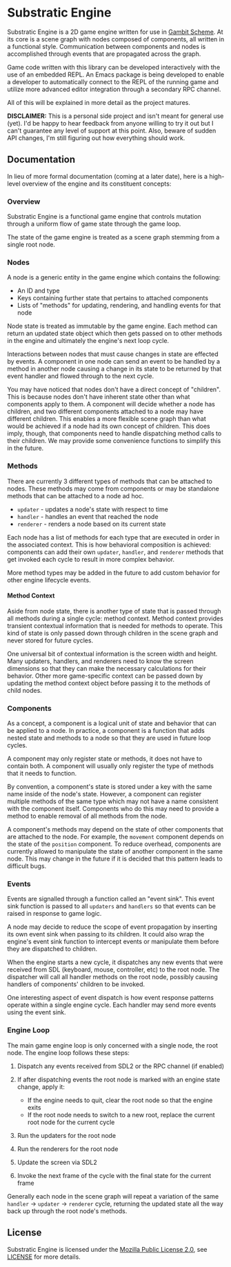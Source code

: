 # Substratic Engine

Substratic Engine is a 2D game engine written for use in [Gambit
Scheme](http://gambitscheme.org/).  At its core is a scene graph with nodes
composed of components, all written in a functional style.  Communication
between components and nodes is accomplished through events that are propagated
across the graph.

Game code written with this library can be developed interactively with the use
of an embedded REPL.  An Emacs package is being developed to enable a developer
to automatically connect to the REPL of the running game and utilize more
advanced editor integration through a secondary RPC channel.

All of this will be explained in more detail as the project matures.

**DISCLAIMER:** This is a personal side project and isn't meant for general use
(yet).  I'd be happy to hear feedback from anyone willing to try it out but I
can't guarantee any level of support at this point.  Also, beware of sudden API
changes, I'm still figuring out how everything should work.

## Documentation

In lieu of more formal documentation (coming at a later date), here is a
high-level overview of the engine and its constituent concepts:

### Overview

Substratic Engine is a functional game engine that controls mutation through a
uniform flow of game state through the game loop.

The state of the game engine is treated as a scene graph stemming from a single
root node.

### Nodes

A node is a generic entity in the game engine which contains the following:

- An ID and type
- Keys containing further state that pertains to attached components
- Lists of "methods" for updating, rendering, and handling events for that node

Node state is treated as immutable by the game engine.  Each method can return
an updated state object which then gets passed on to other methods in the engine
and ultimately the engine's next loop cycle.

Interactions between nodes that must cause changes in state are effected by
events.  A component in one node can send an event to be handled by a method in
another node causing a change in its state to be returned by that event handler
and flowed through to the next cycle.

You may have noticed that nodes don't have a direct concept of "children".  This
is because nodes don't have inherent state other than what components apply to
them.  A component will decide whether a node has children, and two different
components attached to a node may have different children.  This enables a more
flexible scene graph than what would be achieved if a node had its own concept
of children.  This does imply, though, that components need to handle
dispatching method calls to their children.  We may provide some convenience
functions to simplify this in the future.

### Methods

There are currently 3 different types of methods that can be attached to nodes.
These methods may come from components or may be standalone methods that can be
attached to a node ad hoc.

- `updater` - updates a node's state with respect to time
- `handler` - handles an event that reached the node
- `renderer` - renders a node based on its current state

Each node has a list of methods for each type that are executed in order in the
associated context.  This is how behavioral composition is achieved: components
can add their own `updater`, `handler`, and `renderer` methods that get invoked
each cycle to result in more complex behavior.

More method types may be added in the future to add custom behavior for other
engine lifecycle events.

#### Method Context

Aside from node state, there is another type of state that is passed through all
methods during a single cycle: method context.  Method context provides
transient contextual information that is needed for methods to operate.  This
kind of state is only passed down through children in the scene graph and never
stored for future cycles.

One universal bit of contextual information is the screen width and height.
Many updaters, handlers, and renderers need to know the screen dimensions so
that they can make the necessary calculations for their behavior.  Other more
game-specific context can be passed down by updating the method context object
before passing it to the methods of child nodes.

### Components

As a concept, a component is a logical unit of state and behavior that can be
applied to a node.  In practice, a component is a function that adds nested
state and methods to a node so that they are used in future loop cycles.

A component may only register state or methods, it does not have to contain
both.  A component will usually only register the type of methods that it needs
to function.

By convention, a component's state is stored under a key with the same name
inside of the node's state.  However, a component can register multiple methods
of the same type which may not have a name consistent with the component itself.
Components who do this may need to provide a method to enable removal of all
methods from the node.

A component's methods may depend on the state of other components that are
attached to the node.  For example, the `movement` component depends on the
state of the `position` component.  To reduce overhead, components are currently
allowed to manipulate the state of another component in the same node.  This may
change in the future if it is decided that this pattern leads to difficult bugs.

### Events

Events are signalled through a function called an "event sink".  This event sink
function is passed to all `updaters` and `handlers` so that events can be raised
in response to game logic.

A node may decide to reduce the scope of event propagation by inserting its own
event sink when passing to its children.  It could also wrap the engine's event
sink function to intercept events or manipulate them before they are dispatched
to children.

When the engine starts a new cycle, it dispatches any new events that were
received from SDL (keyboard, mouse, controller, etc) to the root node.  The
dispatcher will call all handler methods on the root node,
possibly causing handlers of components' children to be invoked.

One interesting aspect of event dispatch is how event response patterns operate
within a single engine cycle.  Each handler may
send more events using the event sink.

### Engine Loop

The main game engine loop is only concerned with a single node, the root node.
The engine loop follows these steps:

1. Dispatch any events received from SDL2 or the RPC channel (if enabled)
2. If after dispatching events the root node is marked with an engine state
   change, apply it:

   - If the engine needs to quit, clear the root node so that the engine exits
   - If the root node needs to switch to a new root, replace the current root
     node for the current cycle

3. Run the updaters for the root node
4. Run the renderers for the root node
5. Update the screen via SDL2
6. Invoke the next frame of the cycle with the final state for the current frame

Generally each node in the scene graph will repeat a variation of the same
`handler` -> `updater` -> `renderer` cycle, returning the updated state all the
way back up through the root node's methods.

## License

Substratic Engine is licensed under the [Mozilla Public License
2.0](https://www.mozilla.org/MPL/2.0/), see [LICENSE](LICENSE) for more details.
